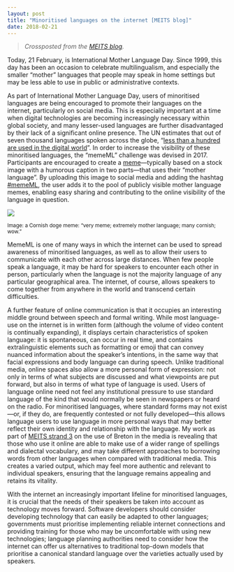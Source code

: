 ```yaml
---
layout: post
title: "Minoritised languages on the internet [MEITS blog]"
date: 2018-02-21
---
```

> *Crossposted from the [MEITS blog](http://www.meits.org/blog/post/minoritised-languages-on-the-internet).*

Today, 21 February, is International Mother Language Day. Since 1999, this day has been an occasion to celebrate multilingualism, and especially the smaller “mother” languages that people may speak in home settings but may be less able to use in public or administrative contexts.

As part of International Mother Language Day, users of minoritised languages are being encouraged to promote their languages on the internet, particularly on social media. This is especially important at a time when digital technologies are becoming increasingly necessary within global society, and many lesser-used languages are further disadvantaged by their lack of a significant online presence. The UN estimates that out of seven thousand languages spoken across the globe, “[less than a hundred are used in the digital world](http://www.un.org/en/events/motherlanguageday/)”. In order to increase the visibility of these minoritised languages, the “memeML” challenge was devised in 2017. Participants are encouraged to create a [meme](https://www.lifewire.com/what-is-a-meme-2483702)—typically based on a stock image with a humorous caption in two parts—that uses their “mother language”. By uploading this image to social media and adding the hashtag [#memeML](https://twitter.com/hashtag/MemeML), the user adds it to the pool of publicly visible mother language memes, enabling easy sharing and contributing to the online visibility of the language in question.

![](http://www.meits.org/files/blog/uploads/2018-02-21_blog_image-01.png)

<sub>Image: a Cornish doge meme: “very meme; extremely mother language; many cornish; wow.”</sub>

MemeML is one of many ways in which the internet can be used to spread awareness of minoritised languages, as well as to allow their users to communicate with each other across large distances. When few people speak a language, it may be hard for speakers to encounter each other in person, particularly when the language is not the majority language of any particular geographical area. The internet, of course, allows speakers to come together from anywhere in the world and transcend certain difficulties.

A further feature of online communication is that it occupies an interesting middle ground between speech and formal writing. While most language-use on the internet is in written form (although the volume of video content is continually expanding), it displays certain characteristics of spoken language: it is spontaneous, can occur in real time, and contains extralinguistic elements such as formatting or emoji that can convey nuanced information about the speaker’s intentions, in the same way that facial expressions and body language can during speech. Unlike traditional media, online spaces also allow a more personal form of expression: not only in terms of what subjects are discussed and what viewpoints are put forward, but also in terms of what type of language is used. Users of language online need not feel any institutional pressure to use standard language of the kind that would normally be seen in newspapers or heard on the radio. For minoritised languages, where standard forms may not exist—or, if they do, are frequently contested or not fully developed—this allows language users to use language in more personal ways that may better reflect their own identity and relationship with the language. My work as part of [MEITS strand 3](http://www.meits.org/project-strands/strand/strand-3) on the use of Breton in the media is revealing that those who use it online are able to make use of a wider range of spellings and dialectal vocabulary, and may take different approaches to borrowing words from other languages when compared with traditional media. This creates a varied output, which may feel more authentic and relevant to individual speakers, ensuring that the language remains appealing and retains its vitality.

With the internet an increasingly important lifeline for minoritised languages, it is crucial that the needs of their speakers be taken into account as technology moves forward. Software developers should consider developing technology that can easily be adapted to other languages; governments must prioritise implementing reliable internet connections and providing training for those who may be uncomfortable with using new technologies; language planning authorities need to consider how the internet can offer us alternatives to traditional top-down models that prioritise a canonical standard language over the varieties actually used by speakers.

